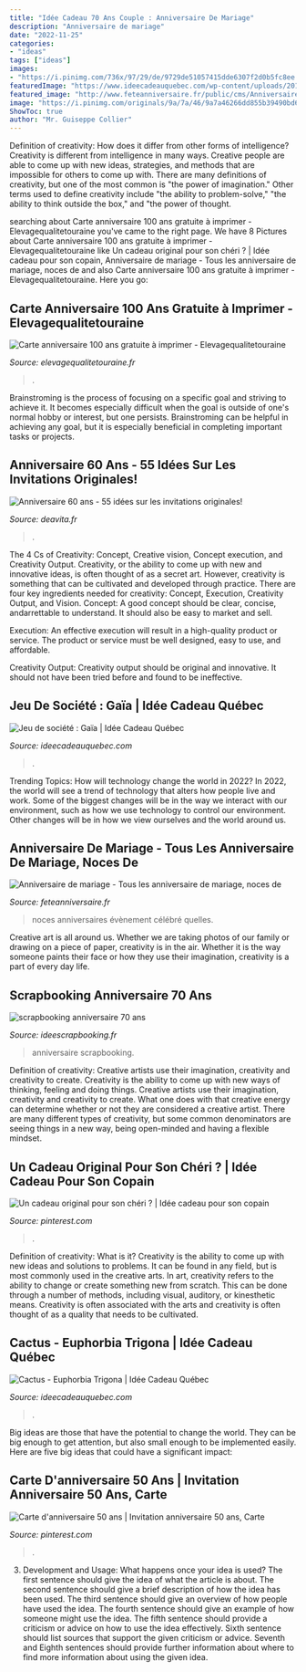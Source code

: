 ```yaml
---
title: "Idée Cadeau 70 Ans Couple : Anniversaire De Mariage"
description: "Anniversaire de mariage"
date: "2022-11-25"
categories:
- "ideas"
tags: ["ideas"]
images:
- "https://i.pinimg.com/736x/97/29/de/9729de51057415dde6307f2d0b5fc8ee.jpg"
featuredImage: "https://www.ideecadeauquebec.com/wp-content/uploads/2017/04/euphorbia_trigona.jpg"
featured_image: "http://www.feteanniversaire.fr/public/cms/Anniversaire-de-mariage181925.jpg"
image: "https://i.pinimg.com/originals/9a/7a/46/9a7a46266dd855b39490bd66d1927e1a.jpg"
ShowToc: true
author: "Mr. Guiseppe Collier"
---
```



Definition of creativity: How does it differ from other forms of intelligence?
Creativity is different from intelligence in many ways. Creative people are able to come up with new ideas, strategies, and methods that are impossible for others to come up with. 
There are many definitions of creativity, but one of the most common is "the power of imagination." Other terms used to define creativity include "the ability to problem-solve," "the ability to think outside the box," and "the power of thought.

	

		
searching about Carte anniversaire 100 ans gratuite à imprimer - Elevagequalitetouraine you've came to the right page. We have 8 Pictures about Carte anniversaire 100 ans gratuite à imprimer - Elevagequalitetouraine like Un cadeau original pour son chéri ? | Idée cadeau pour son copain, Anniversaire de mariage - Tous les anniversaire de mariage, noces de and also Carte anniversaire 100 ans gratuite à imprimer - Elevagequalitetouraine. Here you go:
		
    
## Carte Anniversaire 100 Ans Gratuite à Imprimer - Elevagequalitetouraine

<img loading=lazy src="https://www.elevagequalitetouraine.fr/wp-content/uploads/2019/01/invitation-anniversaire-100-ans-verso.jpg" onerror="this.onerror=null;this.src='https://tse1.mm.bing.net/th?id=OIP.5SzuGcK-z-AHK_Kmq4KSLQAAAA&amp;pid=15.1';" alt="Carte anniversaire 100 ans gratuite à imprimer - Elevagequalitetouraine">

_Source: elevagequalitetouraine.fr_

>. 

	

Brainstroming is the process of focusing on a specific goal and striving to achieve it. It becomes especially difficult when the goal is outside of one's normal hobby or interest, but one persists. Brainstroming can be helpful in achieving any goal, but it is especially beneficial in completing important tasks or projects.

    
## Anniversaire 60 Ans - 55 Idées Sur Les Invitations Originales!

<img loading=lazy src="https://deavita.fr/wp-content/uploads/2015/05/anniversaire-60-ans-femme-idée-invitation-glamour.jpg" onerror="this.onerror=null;this.src='https://tse3.mm.bing.net/th?id=OIP.mV0Rd2CA1TaOedUg09zTLgHaHY&amp;pid=15.1';" alt="Anniversaire 60 ans - 55 idées sur les invitations originales!">

_Source: deavita.fr_

>. 

	

The 4 Cs of Creativity: Concept, Creative vision, Concept execution, and Creativity Output.
Creativity, or the ability to come up with new and innovative ideas, is often thought of as a secret art. However, creativity is something that can be cultivated and developed through practice. There are four key ingredients needed for creativity: Concept, Execution, Creativity Output, and Vision.
Concept: A good concept should be clear, concise, andarrettable to understand. It should also be easy to market and sell.

Execution: An effective execution will result in a high-quality product or service. The product or service must be well designed, easy to use, and affordable.

Creativity Output: Creativity output should be original and innovative. It should not have been tried before and found to be ineffective.

    
## Jeu De Société : Gaïa | Idée Cadeau Québec

<img loading=lazy src="https://www.ideecadeauquebec.com/wp-content/uploads/2015/02/PSX_20150204_155731_resized1.jpg" onerror="this.onerror=null;this.src='https://tse3.mm.bing.net/th?id=OIP.PzoCidULMHKIwItIm5ew-gHaEK&amp;pid=15.1';" alt="Jeu de société : Gaïa | Idée Cadeau Québec">

_Source: ideecadeauquebec.com_

>. 

	

Trending Topics: How will technology change the world in 2022?
In 2022, the world will see a trend of technology that alters how people live and work. Some of the biggest changes will be in the way we interact with our environment, such as how we use technology to control our environment. Other changes will be in how we view ourselves and the world around us.

    
## Anniversaire De Mariage - Tous Les Anniversaire De Mariage, Noces De

<img loading=lazy src="http://www.feteanniversaire.fr/public/cms/Anniversaire-de-mariage181925.jpg" onerror="this.onerror=null;this.src='https://tse2.mm.bing.net/th?id=OIP.Zx32FPBt13HKaQ-bv9vouQHaE8&amp;pid=15.1';" alt="Anniversaire de mariage - Tous les anniversaire de mariage, noces de">

_Source: feteanniversaire.fr_

>noces anniversaires évènement célébré quelles. 

	

Creative art is all around us. Whether we are taking photos of our family or drawing on a piece of paper, creativity is in the air. Whether it is the way someone paints their face or how they use their imagination, creativity is a part of every day life.

    
## Scrapbooking Anniversaire 70 Ans

<img loading=lazy src="http://www.ideescrapbooking.fr/images/scrapbooking-anniversaire-70-ans_8.jpg" onerror="this.onerror=null;this.src='https://tse3.mm.bing.net/th?id=OIP.bsuEuXifQCHAp88wucn52AAAAA&amp;pid=15.1';" alt="scrapbooking anniversaire 70 ans">

_Source: ideescrapbooking.fr_

>anniversaire scrapbooking. 

	

Definition of creativity: Creative artists use their imagination, creativity and creativity to create.
Creativity is the ability to come up with new ways of thinking, feeling and doing things. Creative artists use their imagination, creativity and creativity to create. What one does with that creative energy can determine whether or not they are considered a creative artist. There are many different types of creativity, but some common denominators are seeing things in a new way, being open-minded and having a flexible mindset.

    
## Un Cadeau Original Pour Son Chéri ? | Idée Cadeau Pour Son Copain

<img loading=lazy src="https://i.pinimg.com/736x/97/29/de/9729de51057415dde6307f2d0b5fc8ee.jpg" onerror="this.onerror=null;this.src='https://tse4.mm.bing.net/th?id=OIP.6lID29yxopNDfylEyMtu0AHaJ4&amp;pid=15.1';" alt="Un cadeau original pour son chéri ? | Idée cadeau pour son copain">

_Source: pinterest.com_

>. 

	

Definition of creativity: What is it?
Creativity is the ability to come up with new ideas and solutions to problems. It can be found in any field, but is most commonly used in the creative arts. In art, creativity refers to the ability to change or create something new from scratch. This can be done through a number of methods, including visual, auditory, or kinesthetic means. Creativity is often associated with the arts and creativity is often thought of as a quality that needs to be cultivated.

    
## Cactus - Euphorbia Trigona | Idée Cadeau Québec

<img loading=lazy src="https://www.ideecadeauquebec.com/wp-content/uploads/2017/04/euphorbia_trigona.jpg" onerror="this.onerror=null;this.src='https://tse4.mm.bing.net/th?id=OIP.GN1HWjW3uwm7h_tBkOShVQHaKn&amp;pid=15.1';" alt="Cactus - Euphorbia Trigona | Idée Cadeau Québec">

_Source: ideecadeauquebec.com_

>. 

	

Big ideas are those that have the potential to change the world. They can be big enough to get attention, but also small enough to be implemented easily. Here are five big ideas that could have a significant impact: 

    
## Carte D&#039;anniversaire 50 Ans | Invitation Anniversaire 50 Ans, Carte

<img loading=lazy src="https://i.pinimg.com/originals/9a/7a/46/9a7a46266dd855b39490bd66d1927e1a.jpg" onerror="this.onerror=null;this.src='https://tse4.mm.bing.net/th?id=OIP.nYd_ruezII102h7Re2_FywAAAA&amp;pid=15.1';" alt="Carte d&#039;anniversaire 50 ans | Invitation anniversaire 50 ans, Carte">

_Source: pinterest.com_

>. 

	

3. Development and Usage: What happens once your idea is used?
The first sentence should give the idea of what the article is about. The second sentence should give a brief description of how the idea has been used. The third sentence should give an overview of how people have used the idea. The fourth sentence should give an example of how someone might use the idea. The fifth sentence should provide a criticism or advice on how to use the idea effectively. Sixth sentence should list sources that support the given criticism or advice. Seventh and Eighth sentences should provide further information about where to find more information about using the given idea.

